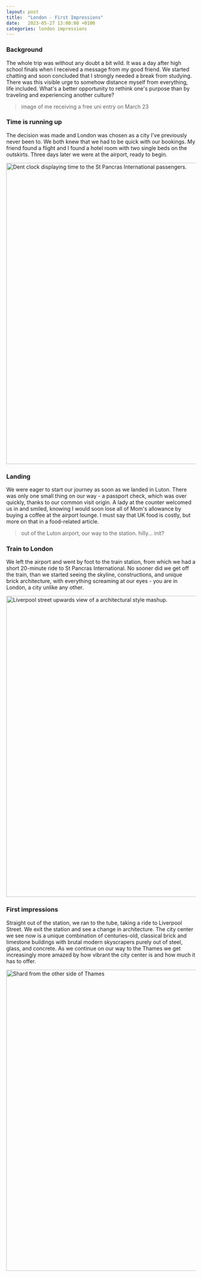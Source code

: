 ```yaml
---
layout: post
title:  "London - First Impressions"
date:   2023-05-27 13:00:00 +0100
categories: london impressions
---
```


### Background

The whole trip was without any doubt a bit wild. It was a day after high school finals when I received a message from my good friend. We started chatting and soon concluded that I strongly needed a break from studying. There was this visible urge to somehow distance myself from everything, life included. What's a better opportunity to rethink one's purpose than by traveling and experiencing another culture?

> image of me receiving a free uni entry on March 23

### Time is running up

The decision was made and London was chosen as a city I've previously never been to. We both knew that we had to be quick with our bookings. My friend found a flight and I found a hotel room with two single beds on the outskirts. Three days later we were at the airport, ready to begin.

<img src="/assets/images/london_first_impressions/dent_clock.jpg" alt="Dent clock displaying time to the St Pancras International passengers." width="800"/> 

### Landing

We were eager to start our journey as soon as we landed in Luton. There was only one small thing on our way - a passport check, which was over quickly, thanks to our common visit origin. A lady at the counter welcomed us in and smiled, knowing I would soon lose all of Mom's allowance by buying a coffee at the airport lounge. I must say that UK food is costly, but more on that in a food-related article.

> out of the Luton airport, our way to the station. hilly... init?

### Train to London

We left the airport and went by foot to the train station, from which we had a short 20-minute ride to St Pancras International. No sooner did we get off the train, than we started seeing the skyline, constructions, and unique brick architecture, with everything screaming at our eyes - you are in London, a city unlike any other.

<img src="/assets/images/london_first_impressions/liverpool_st_skyline.jpg" alt="Liverpool street upwards view of a architectural style mashup." width="800"/> 

### First impressions

Straight out of the station, we ran to the tube, taking a ride to Liverpool Street. We exit the station and see a change in architecture. The city center we see now is a unique combination of centuries-old, classical brick and limestone buildings with brutal modern skyscrapers purely out of steel, glass, and concrete. As we continue on our way to the Thames we get increasingly more amazed by how vibrant the city center is and how much it has to offer.

<img src="/assets/images/london_first_impressions/shard_from_the_riverside.jpg" alt="Shard from the other side of Thames" width="800">
